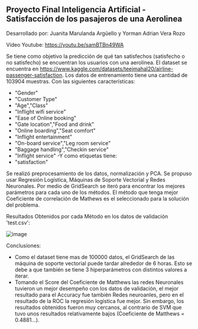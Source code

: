## Proyecto Final Inteligencia Artificial - Satisfacción de los pasajeros de una Aerolinea

Desarrollado por: Juanita Marulanda Argüello y Yorman Adrian Vera Rozo

Video Youtube: https://youtu.be/samBTBn49WA

Se tiene como objetivo la predicción de qué tan satisfechos (satisfecho o no satisfecho) se encuentran los usuarios con una aerolínea. El dataset se encuentra en https://www.kaggle.com/datasets/teejmahal20/airline-passenger-satisfaction. Los datos de entrenamiento tiene una cantidad de 103904 muestras. Con las siguientes características: 
- "Gender"
- "Customer Type"
- "Age","Class"
- "Inflight wifi service"
- "Ease of Online booking"
- "Gate location","Food and drink"
- "Online boarding","Seat comfort"
- "Inflight entertainment"
- "On-board service","Leg room service"
- "Baggage handling","Checkin service"
- "Inflight service"
-Y como etiquetas tiene: 
- "satisfaction"

Se realizó preprocesamiento de los datos, normalización y PCA. Se propuso usar Regresión Logística, Máquinas de Soporte Vectorial y Redes Neuronales. Por medio de GridSearch se iteró para encontrar los mejores parámetros para cada uno de los métodos. El método que tenga mejor Coeficiente de correlación de Mathews es el seleccionado para la solución del problema.

Resultados Obtenidos por cada Método en los datos de validación 'test.csv':

![image](https://user-images.githubusercontent.com/79531784/171976628-7a78595b-c4d5-4484-8e6c-74d2e8869be8.png)

Conclusiones:

- Como el dataset tiene mas de 100000 datos, el GridSearch de las máquina de soporte vectorial puede tardar alrededor de 6 horas. Esto se debe a que también se tiene 3 hiperparámetros con distintos valores a iterar.
- Tomando el Score del Coeficiente de Matthews las redes Neuronales tuvieron un mejor desempeño con los datos de validación, el mejor resultado para el Accuracy fue también Redes neuroanles, pero en el resultado de la ROC la regresión logística fue mejor. Sin embargo, los resultados obtenidos fueron muy cercanos, al contrario de SVM que tuvo unos resultados relativamente bajos (Coeficiente de Matthews = 0.4881...).

 

